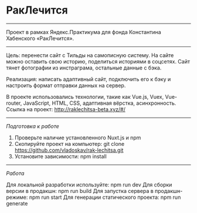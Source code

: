 # РакЛечится
---
Проект в рамках Яндекс.Практикума для фонда Константина Хабенского «РакЛечится». 
***
Цель: перенести сайт с Тильды на самописную систему. На сайте можно оставить свою историю, поделиться историями в соцсетях. Сайт тянет фотографии из инстраграма, остальные данные с бэка. 

Реализация: написать адаптивный сайт, подключить его к бэку и настроить формат отправки данных на сервер.

В проекте использовались технологии, такие как Vue.js, Vuex, Vue-router, JavaScript, HTML, CSS, адаптивная вёрстка, асинхронность.
Ссылка на проект:
http://raklechitsa-beta.xyz/#/

---

*Подготовка к работе*

1. Проверьте наличие установленного Nuxt.js и npm
2. Скопируйте проект на компьютер: git clone https://github.com/vladoskav/rak-lechitsa.git
3. Установите зависимости: npm install

---

*Работа*

Для локальной разработки используйте: npm run dev
Для сборки версии в продакшн: npm run build
Для запустка сервера в продакшн-режиме: npm run start
Для генерации статического проекта: npm run generate
